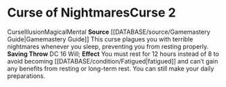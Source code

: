﻿---
element: null
id: '15'
level: '2'
name: Curse of Nightmares
rarity: Common
rus_type_level: null
saving_throw: DC 16 Will
school: Illusion
source: '[[DATABASE/source/Gamemastery Guide|Gamemastery Guide]]'
trait:
- '[[DATABASE/trait/Curse|Curse]]'
- '[[DATABASE/trait/Illusion|Illusion]]'
- '[[DATABASE/trait/Magical|Magical]]'
- '[[DATABASE/trait/Mental|Mental]]'
type: Curse
usage: null

---
# Curse of Nightmares<span class="item-type">Curse 2</span>

<span class="item-trait">Curse</span><span class="item-trait">Illusion</span><span class="item-trait">Magical</span><span class="item-trait">Mental</span>
**Source** [[DATABASE/source/Gamemastery Guide|Gamemastery Guide]]
This curse plagues you with terrible nightmares whenever you sleep, preventing you from resting properly.
**Saving Throw** DC 16 Will; **Effect** You must rest for 12 hours instead of 8 to avoid becoming [[DATABASE/condition/Fatigued|fatigued]] and can’t gain any benefits from resting or long-term rest. You can still make your daily preparations.